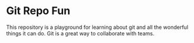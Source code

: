 # Git Repo Fun

This repository is a playground for learning about git and all the wonderful things it can do.
Git is a great way to collaborate with teams.
